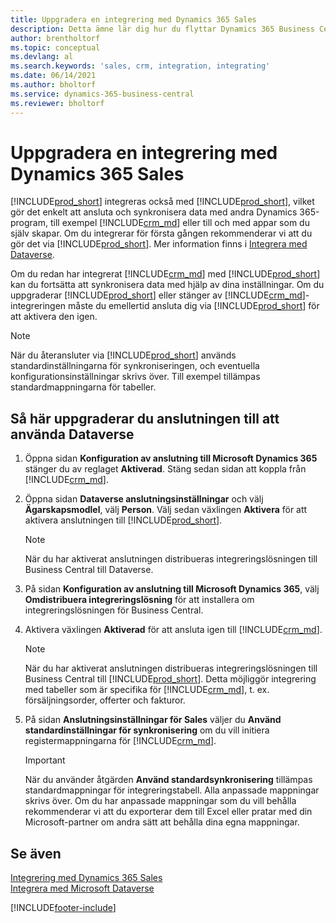 ```yaml
---
title: Uppgradera en integrering med Dynamics 365 Sales
description: Detta ämne lär dig hur du flyttar Dynamics 365 Business Central-integrationen med Dynamics 365 Sales till den senaste versionen.
author: brentholtorf
ms.topic: conceptual
ms.devlang: al
ms.search.keywords: 'sales, crm, integration, integrating'
ms.date: 06/14/2021
ms.author: bholtorf
ms.service: dynamics-365-business-central
ms.reviewer: bholtorf
---
```

# Uppgradera en integrering med Dynamics 365 Sales
[!INCLUDE[prod_short](includes/prod_short.md)] integreras också med [!INCLUDE[prod_short](includes/cds_long_md.md)], vilket gör det enkelt att ansluta och synkronisera data med andra Dynamics 365-program, till exempel [!INCLUDE[crm_md](includes/crm_md.md)] eller till och med appar som du själv skapar. Om du integrerar för första gången rekommenderar vi att du gör det via [!INCLUDE[prod_short](includes/cds_long_md.md)]. Mer information finns i [Integrera med Dataverse](admin-common-data-service.md).

Om du redan har integrerat [!INCLUDE[crm_md](includes/crm_md.md)] med [!INCLUDE[prod_short](includes/prod_short.md)] kan du fortsätta att synkronisera data med hjälp av dina inställningar. Om du uppgraderar [!INCLUDE[prod_short](includes/prod_short.md)] eller stänger av [!INCLUDE[crm_md](includes/crm_md.md)]-integreringen måste du emellertid ansluta dig via [!INCLUDE[prod_short](includes/cds_long_md.md)] för att aktivera den igen. 

> [!NOTE]
> När du återansluter via [!INCLUDE[prod_short](includes/cds_long_md.md)] används standardinställningarna för synkroniseringen, och eventuella konfigurationsinställningar skrivs över. Till exempel tillämpas standardmappningarna för tabeller.

## Så här uppgraderar du anslutningen till att använda Dataverse
1. Öppna sidan **Konfiguration av anslutning till Microsoft Dynamics 365** stänger du av reglaget **Aktiverad**. Stäng sedan sidan att koppla från [!INCLUDE[crm_md](includes/crm_md.md)].
2. Öppna sidan **Dataverse anslutningsinställningar** och välj **Ägarskapsmodlel**, välj **Person**. Välj sedan växlingen **Aktivera** för att aktivera anslutningen till [!INCLUDE[prod_short](includes/cds_long_md.md)].
  
   > [!NOTE]
   > När du har aktiverat anslutningen distribueras integreringslösningen till Business Central till Dataverse.
4. På sidan **Konfiguration av anslutning till Microsoft Dynamics 365**, välj **Omdistribuera integreringslösning** för att installera om integreringslösningen för Business Central.
5. Aktivera växlingen **Aktiverad** för att ansluta igen till [!INCLUDE[crm_md](includes/crm_md.md)].
  
   > [!NOTE]
   > När du har aktiverat anslutningen distribueras integreringslösningen till Business Central till [!INCLUDE[prod_short](includes/prod_short.md)]. Detta möjliggör integrering med tabeller som är specifika för [!INCLUDE[crm_md](includes/crm_md.md)], t. ex. försäljningsorder, offerter och fakturor.
6. På sidan **Anslutningsinställningar för Sales** väljer du **Använd standardinställningar för synkronisering** om du vill initiera registermappningarna för [!INCLUDE[crm_md](includes/crm_md.md)].

   > [!IMPORTANT]
   > När du använder åtgärden **Använd standardsynkronisering** tillämpas standardmappningar för integreringstabell. Alla anpassade mappningar skrivs över. Om du har anpassade mappningar som du vill behålla rekommenderar vi att du exporterar dem till Excel eller pratar med din Microsoft-partner om andra sätt att behålla dina egna mappningar.    

## Se även
[Integrering med Dynamics 365 Sales](admin-prepare-dynamics-365-for-sales-for-integration.md)  
[Integrera med Microsoft Dataverse](admin-common-data-service.md)


[!INCLUDE[footer-include](includes/footer-banner.md)]